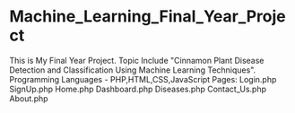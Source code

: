 # Machine_Learning_Final_Year_Project
This is My Final Year Project. Topic Include "Cinnamon Plant Disease Detection and Classification Using Machine Learning Techniques". 
Programming Languages - PHP,HTML,CSS,JavaScript
Pages: 
    Login.php
    SignUp.php
    Home.php 
    Dashboard.php
    Diseases.php
    Contact_Us.php
    About.php

